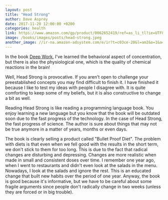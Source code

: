 ```yaml
---
layout: post
title: "Head Strong"
author: Dave Asprey
date: 2017-11-28 12:00:00 +0200
categories: health
link: https://www.amazon.com/gp/product/0062652419/ref=as_li_tl?ie=UTF8&camp=1789&creative=9325&creativeASIN=0062652419&linkCode=as2&tag=c03ce-20&linkId=f8b3e1d9484b14bfd6865a41e0b18778
image: /books/images/posts/head-strong.jpeg
another_image: //ir-na.amazon-adsystem.com/e/ir?t=c03ce-20&l=am2&o=1&a=0062652419
---
```


In the book [Deep Work][deep-work], I've learned the behavioral aspect of     concentration, but there is also the physiological one, which is the quality of chemical reactions in the brain!

Well, Head Strong is provocative. If you aren't open to challenge your preestablished concepts you may find difficult to finish it. I have finished it because I like to test my ideas with people I disagree with. It is quite comforting to keep some of my beliefs, but it is also constructive to change a bit as well.

Reading Head Strong is like reading a programming language book. You enjoy learning a new language but you know that the book will be outdated soon due to the fast progress of the technology. In the case of Head Strong, the fast progress of science. The author is sure about things that may not be true anymore in a matter of years, months or even days.

The book is clearly selling a product called "Bullet Proof Diet". The problem with diets is that even when we fell good with the results in the short term, we don't stick to them for too long. This is due to the fact that radical changes are disturbing and depressing. Changes are more realistic when made in small and consistent doses over time. I remember one year ago, when I went to restaurants and didn't even look at the salads in the menu. Nowadays, I look at the salads and ignore the rest. This is an educated change that built new habits over the period of one year. Anyway, the book is good because it's informative, but we have to be careful about some fragile arguments since people don't radically change in two weeks (unless they are forced or in big trouble).

[deep-work]: http://calnewport.com/books/deep-work/
